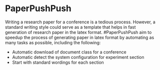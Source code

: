 # PaperPushPush
Writing a research paper for a conference is a tedious process. However, a standard writing style could serve as a template that helps in fast generation of research paper in the latex format. #PaperPushPush aim to speedup the process of generating paper in latex format by automating as many tasks as possible, including the following:
- Automatic download of document class for a conference
- Automatic detect the system configuration for experiment section  
- Start with standard wordings for each section

